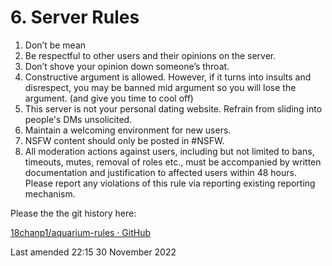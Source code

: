 # 6. Server Rules


1. Don’t be mean
2. Be respectful to other users and their opinions on the server.
3. Don’t shove your opinion down someone’s throat.
4. Constructive argument is allowed. However, if it turns into insults and disrespect, you may be banned mid argument so you will lose the argument. (and give you time to cool off)
5. This server is not your personal dating website. Refrain from sliding into people's DMs unsolicited.
6. Maintain a welcoming environment for new users.
7. NSFW content should only be posted in #NSFW.
8. All moderation actions against users, including but not limited to bans, timeouts, mutes, removal of roles etc., must be accompanied by written documentation and justification to affected users within 48 hours. Please report any violations of this rule via reporting existing reporting mechanism. 


Please the the git history here:

[18chanp1/aquarium-rules · GitHub](https://github.com/18chanp1/aquarium-rules)

Last amended 22:15 30 November 2022


